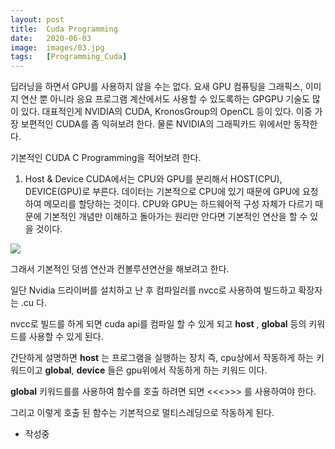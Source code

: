 ```yaml
---
layout: post
title:  Cuda Programming
date:   2020-06-03
image:  images/03.jpg
tags:   [Programming_Cuda]
---
```


딥러닝을 하면서 GPU를 사용하지 않을 수는 없다. 요새 GPU 컴퓨팅을 그래픽스, 이미지 연산 뿐 아니라 응요 프로그램 계산에서도 사용할 수 있도록하는 GPGPU 기술도 많이 있다.
대표적인게 NVIDIA의 CUDA, KronosGroup의 OpenCL 등이 있다.
이중 가장 보편적인 CUDA를 좀 익혀보려 한다. 물론 NVIDIA의 그래픽카드 위에서만 동작한다.

기본적인 CUDA C Programming을 적어보려 한다.

1. Host & Device
CUDA에서는 CPU와 GPU를 분리해서 HOST(CPU), DEVICE(GPU)로 부른다.
데이터는 기본적으로 CPU에 있기 때문에 GPU에 요청하여 메모리를 할당하는 것이다.
CPU와 GPU는 하드웨어적 구성 자체가 다르기 때문에 기본적인 개념만 이해하고 돌아가는 원리만 안다면
기본적인 연산을 할 수 있을 것이다.

![]({{site.baseurl}}/post_images/cpugpu.jpg)

그래서 기본적인 덧셈 연산과 컨볼루션연산을 해보려고 한다.

일단 Nvidia 드라이버를 설치하고 난 후 컴파일러를 nvcc로 사용하여 빌드하고 확장자는 .cu 다.

nvcc로 빌드를 하게 되면 cuda api를 컴파일 할 수 있게 되고 __host__ , __global__ 등의 키워드를 사용할 수 있게 된다.

간단하게 설명하면 __host__ 는 프로그램을 실행하는 장치 즉, cpu상에서 작동하게 하는 키워드이고 __global__, __device__ 들은 gpu위에서 작동하게 하는 키워드 이다.

__global__ 키워드를를 사용하여 함수를 호출 하려면 되면 <<<>>> 를 사용하여야 한다.

그리고 이렇게 호출 된 함수는 기본적으로 멀티스레딩으로 작동하게 된다.

- 작성중
